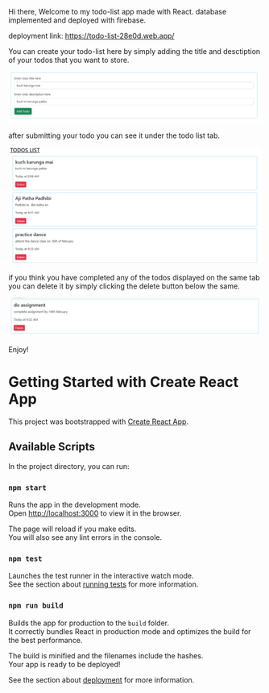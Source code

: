 
Hi there, Welcome to my todo-list app made with React.
database implemented and deployed with firebase.

deployment link: https://todo-list-28e0d.web.app/

You can create your todo-list here by simply adding the title and desctiption of your
todos that you want to store.

![Create](https://github.com/ibewithu/todo-app-/blob/main/todos-app/img/create.png)


after submitting your todo you can see it under the todo list tab.

![Show](https://github.com/ibewithu/todo-app-/blob/main/todos-app/img/show.png)


if you think you have completed any of the todos displayed on the same tab you can delete it
by simply clicking the delete button below the same.

![Delete](https://github.com/ibewithu/todo-app-/blob/main/todos-app/img/delete.png)

Enjoy!



# Getting Started with Create React App

This project was bootstrapped with [Create React App](https://github.com/facebook/create-react-app).

## Available Scripts

In the project directory, you can run:

### `npm start`

Runs the app in the development mode.\
Open [http://localhost:3000](http://localhost:3000) to view it in the browser.

The page will reload if you make edits.\
You will also see any lint errors in the console.

### `npm test`

Launches the test runner in the interactive watch mode.\
See the section about [running tests](https://facebook.github.io/create-react-app/docs/running-tests) for more information.

### `npm run build`

Builds the app for production to the `build` folder.\
It correctly bundles React in production mode and optimizes the build for the best performance.

The build is minified and the filenames include the hashes.\
Your app is ready to be deployed!

See the section about [deployment](https://facebook.github.io/create-react-app/docs/deployment) for more information.

